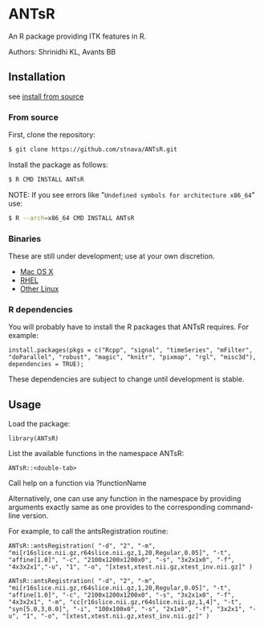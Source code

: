 # ANTsR
An R package providing ITK features in R.

Authors: Shrinidhi KL,  Avants BB 

## Installation
see [install from source](http://stnava.github.io/software/2014/01/08/antsr/)

### From source
First, clone the repository:
```sh
$ git clone https://github.com/stnava/ANTsR.git
```

Install the package as follows:
```sh
$ R CMD INSTALL ANTsR
```

NOTE: If you see errors like "``Undefined symbols for architecture x86_64``" use:
```sh
$ R --arch=x86_64 CMD INSTALL ANTsR
```

### Binaries
These are still under development; use at your own discretion.

 * [Mac OS X](https://dl.dropboxusercontent.com/u/9717050/ANTsR_osx_1.0.tgz)
 * [RHEL](https://dl.dropboxusercontent.com/u/9717050/ANTsR_1.0_R_x86_64-redhat-linux-gnu.tar.gz)
 * [Other Linux](https://dl.dropboxusercontent.com/u/9717050/ANTsR_1.0_R_x86_64-pc-linux-gnu.tar.gz)


### R dependencies
You will probably have to install the R packages that ANTsR requires. For example:
```
install.packages(pkgs = c("Rcpp", "signal", "timeSeries", "mFilter", "doParallel", "robust", "magic", "knitr", "pixmap", "rgl", "misc3d"), dependencies = TRUE);
```
These dependencies are subject to change until development is stable.

## Usage
Load the package:
```
library(ANTsR)
```
List the available functions in the namespace ANTsR:
```
ANTsR::<double-tab>
```

Call help on a function via ?functionName

Alternatively, one can use any function in the namespace by providing arguments exactly same as one provides to the corresponding command-line version.

For example, to call the antsRegistration routine:
```
ANTsR::antsRegistration( "-d", "2", "-m", "mi[r16slice.nii.gz,r64slice.nii.gz,1,20,Regular,0.05]", "-t", "affine[1.0]", "-c", "2100x1200x1200x0", "-s", "3x2x1x0", "-f", "4x3x2x1","-u", "1", "-o", "[xtest,xtest.nii.gz,xtest_inv.nii.gz]" )

ANTsR::antsRegistration( "-d", "2", "-m", "mi[r16slice.nii.gz,r64slice.nii.gz,1,20,Regular,0.05]", "-t", "affine[1.0]", "-c", "2100x1200x1200x0", "-s", "3x2x1x0", "-f", "4x3x2x1", "-m", "cc[r16slice.nii.gz,r64slice.nii.gz,1,4]", "-t", "syn[5.0,3,0.0]", "-i", "100x100x0", "-s", "2x1x0", "-f", "3x2x1", "-u", "1", "-o", "[xtest,xtest.nii.gz,xtest_inv.nii.gz]" )
```

